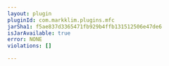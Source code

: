 ```yaml
---
layout: plugin
pluginId: com.markklim.plugins.mfc
jarSha1: f5ae837d3365471fb929b4ffb131512506e47de6
isJarAvailable: true
error: NONE
violations: []

---
```

